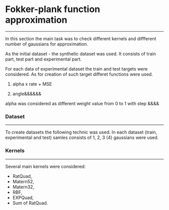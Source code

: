 # Fokker-plank function approximation
----------------------------------------

In this section the main task was to check different kernels and diffferent number of gaussians for approximation.

As the initial dataset - the synthetic dataset was used. It consists of train part, test part and experimental part.

For each data of experimental dataset the train and test targets were considered. As for creation of such target differet functions were used.

1) alpha x rate + MSE

2) angle&&&&&&

alpha was considered as different weight value from 0 to 1 with step &&&&


### Dataset
-----------------------------
To create datasets the following technic was used. In each dataset (train, experimental and test) samles consists of 1, 2, 3 (4) gaussians were used.

### Kernels
------------------------------
Several main kernels were considered:
- RatQuad, 
- Matern52,
- Matern32,
- RBF, 
- EXPQuad,
- Sum of RatQuad.
